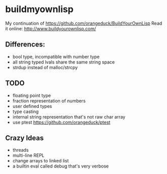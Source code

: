 buildmyownlisp
==============

My continuation of https://github.com/orangeduck/BuildYourOwnLisp
Read it online: http://www.buildyourownlisp.com/

## Differences:
* bool type, incompatible with number type
* all string typed lvals share the same string space
* strdup instead of malloc/strcpy

## TODO
* floating point type
* fraction representation of numbers
* user defined types
* type casting
* internal string representation that's not raw char array
* use ptest https://github.com/orangeduck/ptest

## Crazy Ideas
* threads
* multi-line REPL
* change arrays to linked list
* a builtin eval called debug that's very verbose

